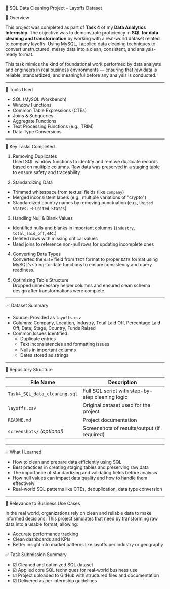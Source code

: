 🧹 SQL Data Cleaning Project – Layoffs Dataset

 📌 Overview

This project was completed as part of **Task 4** of my **Data Analytics Internship**. The objective was to demonstrate proficiency in **SQL for data cleaning and transformation** by working with a real-world dataset related to company layoffs. Using MySQL, I applied data cleaning techniques to convert unstructured, messy data into a clean, consistent, and analysis-ready format.

This task mimics the kind of foundational work performed by data analysts and engineers in real business environments — ensuring that raw data is reliable, standardized, and meaningful before any analysis is conducted.

---

 🧰 Tools Used

- SQL (MySQL Workbench)
- Window Functions
- Common Table Expressions (CTEs)
- Joins & Subqueries
- Aggregate Functions
- Text Processing Functions (e.g., TRIM)
- Data Type Conversions

---

 🎯 Key Tasks Completed

 1. Removing Duplicates  
Used SQL window functions to identify and remove duplicate records based on multiple columns. Raw data was preserved in a staging table to ensure safety and traceability.

 2. Standardizing Data  
- Trimmed whitespace from textual fields (like `company`)
- Merged inconsistent labels (e.g., multiple variations of "crypto")
- Standardized country names by removing punctuation (e.g., `United States.` → `United States`)

 3. Handling Null & Blank Values  
- Identified nulls and blanks in important columns (`industry`, `total_laid_off`, etc.)
- Deleted rows with missing critical values
- Used joins to reference non-null rows for updating incomplete ones

 4. Converting Data Types  
Converted the `date` field from `TEXT` format to proper `DATE` format using MySQL’s string-to-date functions to ensure consistency and query readiness.

 5. Optimizing Table Structure  
Dropped unnecessary helper columns and ensured clean schema design after transformations were complete.

---

📈 Dataset Summary

- Source: Provided as `layoffs.csv`
- Columns: Company, Location, Industry, Total Laid Off, Percentage Laid Off, Date, Stage, Country, Funds Raised
- Common Issues Identified:
  - Duplicate entries
  - Text inconsistencies and formatting issues
  - Nulls in important columns
  - Dates stored as strings

---

📂 Repository Structure

| File Name                     | Description                                      |
|------------------------------|--------------------------------------------------|
| `Task4_SQL_data_cleaning.sql`| Full SQL script with step-by-step cleaning logic |
| `layoffs.csv`                | Original dataset used for the project            |
| `README.md`                  | Project documentation                            |
| `screenshots/` *(optional)*  | Screenshots of results/output (if required)      |

---

💡 What I Learned

- How to clean and prepare data efficiently using SQL
- Best practices in creating staging tables and preserving raw data
- The importance of standardizing and validating fields before analysis
- How null values can impact data quality and how to handle them effectively
- Real-world SQL patterns like CTEs, deduplication, data type conversion

---

 🎯 Relevance to Business Use Cases

In the real world, organizations rely on clean and reliable data to make informed decisions. This project simulates that need by transforming raw data into a usable format, allowing:
- Accurate performance tracking
- Clean dashboards and KPIs
- Better insight into market patterns like layoffs per industry or geography


 ✅ Task Submission Summary

- ☑ Cleaned and optimized SQL dataset
- ☑ Applied core SQL techniques for real-world business use
- ☑ Project uploaded to GitHub with structured files and documentation
- ☑ Delivered as per internship guidelines
